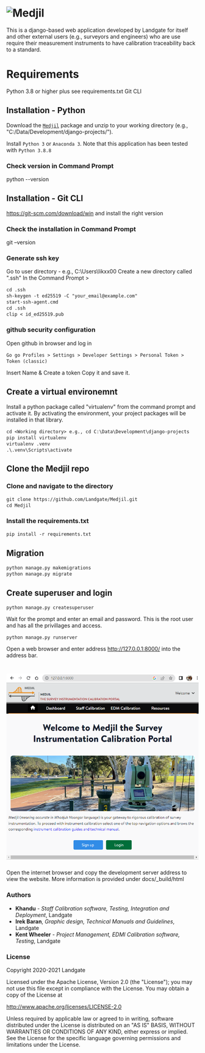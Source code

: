 # ![Medjil](https://github.com/Landgate/Medjil/blob/main/assets/logo.png)

This is a django-based web application developed by Landgate for itself and other external users (e.g., surveyors and engineers) who are use require their measurement instruments to have calibration traceability back to a standard.

# Requirements

Python 3.8 or higher plus see requirements.txt
Git CLI

## Installation - Python

Download the [```Medjil```](https://github.com/Landgate/Medjil/archive/refs/heads/main.zip) package and unzip to your working directory (e.g., "C:/Data/Development/django-projects/"). 

Install ```Python 3``` or ```Anaconda 3```. Note that this application has been tested with ```Python 3.8.8```

### Check version in Command Prompt
python --version 

## Installation - Git CLI
https://git-scm.com/download/win and install the right version 

### Check the installation in Command Prompt
git –version

### Generate ssh key
Go to user directory - e.g., C:\Users\likxx00
Create a new directory called ".ssh"
In the Command Prompt > 
``` 
cd .ssh
sh-keygen -t ed25519 -C "your_email@example.com"
start-ssh-agent.cmd
cd .ssh 
clip < id_ed25519.pub
```

### github security configuration
Open github in browser and log in 
```
Go go Profiles > Settings > Developer Settings > Personal Token > Token (classic) 
```
Insert Name & Create a token
Copy it and save it. 

## Create a virtual environemnt
Install a python package called "virtualenv" from the command prompt and activate it. 
By activating the environment, your project packages will be installed in that library. 

```
cd <Working directory> e.g., cd C:\Data\Development\django-projects
pip install virtualenv 
virtualenv .venv
.\.venv\Scripts\activate
```
## Clone the Medjil repo 
### Clone and navigate to the directory
```
git clone https://github.com/Landgate/Medjil.git
cd Medjil
```
### Install the requirements.txt
```
pip install -r requirements.txt
```

## Migration

```
python manage.py makemigrations
python manage.py migrate
```

## Create superuser and login
```
python manage.py createsuperuser
```
Wait for the prompt and enter an email and password. 
This is the root user and has all the privillages and access. 

``` 
python manage.py runserver
```

Open a web browser and enter address http://127.0.0.1:8000/ into the address bar. 
# ![Medjil](https://github.com/Landgate/Medjil/blob/main/assets/HomePage.PNG)

Open the internet browser and copy the development server address to view the website. More information is provided under docs/_build/html

### Authors


* **Khandu** - *Staff Calibration software, Testing, Integration and Deployment*, Landgate
* **Irek Baran**, *Graphic design, Technical Manuals and Guidelines*, Landgate
* **Kent Wheeler** - *Project Management, EDMI Calibration software, Testing*, Landgate


### License

Copyright 2020-2021 Landgate

Licensed under the Apache License, Version 2.0 (the "License"); you may not use this file except in compliance with the License. You may obtain a copy of the License at

http://www.apache.org/licenses/LICENSE-2.0

Unless required by applicable law or agreed to in writing, software distributed under the License is distributed on an "AS IS" BASIS, WITHOUT WARRANTIES OR CONDITIONS OF ANY KIND, either express or implied. See the License for the specific language governing permissions and limitations under the License.
